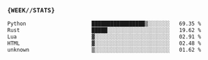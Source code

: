 ### `{WEEK//STATS}` 
<!--START_SECTION:waka-->

```txt
Python                     █████████████████▒░░░░░░░   69.35 %
Rust                       █████░░░░░░░░░░░░░░░░░░░░   19.62 %
Lua                        ▓░░░░░░░░░░░░░░░░░░░░░░░░   02.91 %
HTML                       ▓░░░░░░░░░░░░░░░░░░░░░░░░   02.48 %
unknown                    ▒░░░░░░░░░░░░░░░░░░░░░░░░   01.62 %
```

<!--END_SECTION:waka-->
